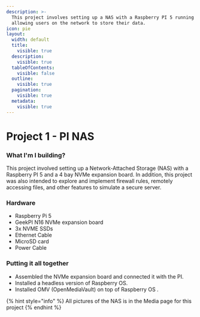 ```yaml
---
description: >-
  This project involves setting up a NAS with a Raspberry PI 5 running OMV
  allowing users on the network to store their data.
icon: pie
layout:
  width: default
  title:
    visible: true
  description:
    visible: true
  tableOfContents:
    visible: false
  outline:
    visible: true
  pagination:
    visible: true
  metadata:
    visible: true
---
```


# Project 1 - PI NAS

### What I'm I building?

This project involved setting up a Network-Attached Storage (NAS) with a Raspberry PI 5 and a 4 bay NVMe expansion board. In addition, this project was also intended to explore and implement firewall rules, remotely accessing files, and other features to simulate a secure server.



### Hardware&#x20;

* Raspberry Pi 5 &#x20;
* GeekPI N16 NVMe expansion board&#x20;
* 3x NVME SSDs
* Ethernet Cable
* MicroSD card&#x20;
* Power Cable



### Putting it all together&#x20;

* Assembled the NVMe expansion board and connected it with the PI.&#x20;
* Installed a headless version of Raspberry OS. &#x20;
* Installed OMV (OpenMediaVault) on top of Raspberry OS .&#x20;



{% hint style="info" %}
All pictures of the NAS is in the Media page for this project
{% endhint %}
